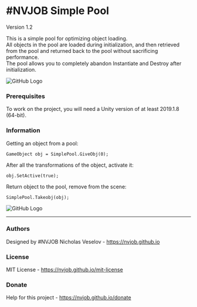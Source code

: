 # #NVJOB Simple Pool

Version 1.2

This is a simple pool for optimizing object loading.<br>
All objects in the pool are loaded during initialization, and then retrieved from the pool and returned back to the pool without sacrificing performance.<br>
The pool allows you to completely abandon Instantiate and Destroy after initialization.

![GitHub Logo](https://raw.githubusercontent.com/nvjob/nvjob.github.io/master/repo/unity%20assets/nvjob%20simple%20pool/12/pic/1.gif)

### Prerequisites

To work on the project, you will need a Unity version of at least 2019.1.8 (64-bit).

### Information

Getting an object from a pool:
```
GameObject obj = SimplePool.GiveObj(0);
```
After all the transformations of the object, activate it:
```
obj.SetActive(true);
```
Return object to the pool, remove from the scene:
```
SimplePool.Takeobj(obj);
```

![GitHub Logo](https://raw.githubusercontent.com/nvjob/nvjob.github.io/master/repo/unity%20assets/nvjob%20simple%20pool/12/pic/1.png)

-------------------------------------------------------------------

### Authors
Designed by #NVJOB Nicholas Veselov - https://nvjob.github.io

### License
MIT License - https://nvjob.github.io/mit-license

### Donate
Help for this project - https://nvjob.github.io/donate
